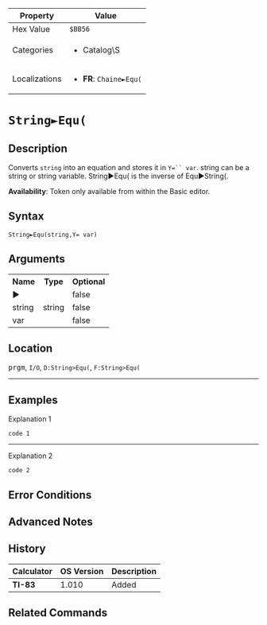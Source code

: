 | Property      | Value |
|---------------|-------|
| Hex Value     | `$BB56`|
| Categories    | <ul><li>Catalog\S</li></ul> |
| Localizations | <ul><li><b>FR</b>: `Chaine►Equ(`</li></ul> |

# `String►Equ(`

## Description
Converts `string` into an equation and stores it in `Y=`` var`.
string can be a string or string variable.
String►Equ( is the inverse of Equ►String(.


<b>Availability</b>: Token only available from within the Basic editor.

## Syntax
`String►Equ(string,Y= var)`

## Arguments
<table>
<tr><th>Name</th><th>Type</th><th>Optional</th></tr>

<tr><td>►</td><td></td><td>false</td></tr>

<tr><td>string</td><td>string</td><td>false</td></tr>

<tr><td>var</td><td></td><td>false</td></tr>

</table>

## Location
<kbd>prgm</kbd>, `I/O`, `D:String>Equ(`, `F:String>Equ(`
<hr>

## Examples

Explanation 1
```ti-basic
code 1
```
---
Explanation 2
```ti-basic
code 2
```

## Error Conditions


## Advanced Notes


## History
| Calculator | OS Version | Description |
|------------|------------|-------------|
| <b>TI-83</b> | 1.010 | Added

## Related Commands

    